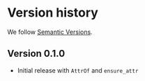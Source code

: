 # Version history

We follow [Semantic Versions](https://semver.org/).


## Version 0.1.0

- Initial release with `AttrOf` and `ensure_attr`
